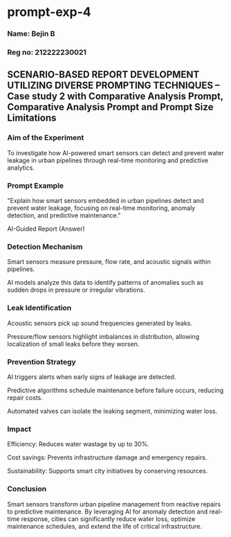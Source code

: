 # prompt-exp-4
### Name: Bejin B
### Reg no: 212222230021
## SCENARIO-BASED REPORT DEVELOPMENT UTILIZING DIVERSE PROMPTING TECHNIQUES – Case study 2 with Comparative Analysis Prompt, Comparative Analysis Prompt and Prompt Size Limitations
### Aim of the Experiment

To investigate how AI-powered smart sensors can detect and prevent water leakage in urban pipelines through real-time monitoring and predictive analytics.

### Prompt Example

"Explain how smart sensors embedded in urban pipelines detect and prevent water leakage, focusing on real-time monitoring, anomaly detection, and predictive maintenance."

AI-Guided Report (Answer)

### Detection Mechanism

Smart sensors measure pressure, flow rate, and acoustic signals within pipelines.

AI models analyze this data to identify patterns of anomalies such as sudden drops in pressure or irregular vibrations.

### Leak Identification

Acoustic sensors pick up sound frequencies generated by leaks.

Pressure/flow sensors highlight imbalances in distribution, allowing localization of small leaks before they worsen.

### Prevention Strategy

AI triggers alerts when early signs of leakage are detected.

Predictive algorithms schedule maintenance before failure occurs, reducing repair costs.

Automated valves can isolate the leaking segment, minimizing water loss.

### Impact

Efficiency: Reduces water wastage by up to 30%.

Cost savings: Prevents infrastructure damage and emergency repairs.

Sustainability: Supports smart city initiatives by conserving resources.

### Conclusion

Smart sensors transform urban pipeline management from reactive repairs to predictive maintenance. By leveraging AI for anomaly detection and real-time response, cities can significantly reduce water loss, optimize maintenance schedules, and extend the life of critical infrastructure.
